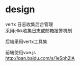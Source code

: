 # design
vertx 日志收集后台管理<br>
采用elkk收集日志或邮箱报警机制<br><p>
后端采用vertx工具集<br><p>
前端使用vue.js<br>
http://pan.baidu.com/s/1eSph2IA
